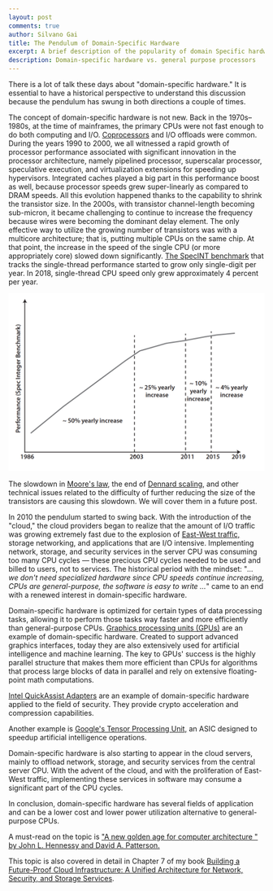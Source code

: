 ```yaml
---
layout: post
comments: true
author: Silvano Gai
title: The Pendulum of Domain-Specific Hardware
excerpt: A brief description of the popularity of domain Specific hardware and the reasons behind it
description: Domain-specific hardware vs. general purpose processors
---
```

There is a lot of talk these days about "domain-specific hardware." It is essential to have a historical perspective to understand this discussion because the pendulum has swung in both directions a couple of times.

The concept of domain-specific hardware is not new. Back in the 1970s–1980s, at the time of mainframes, the primary CPUs were not fast enough to do both computing and I/O. [Coprocessors](https://en.wikipedia.org/wiki/Coprocessor) and I/O offloads were common. During the years 1990 to 2000, we all witnessed a rapid growth of processor performance associated with significant innovation in the processor architecture, namely pipelined processor, superscalar processor, speculative execution, and virtualization extensions for speeding up hypervisors. Integrated caches played a big part in this performance boost as well, because processor speeds grew super-linearly as compared to DRAM speeds. All this evolution happened thanks to the capability to shrink the transistor size. In the 2000s, with transistor channel-length becoming sub-micron, it became challenging to continue to increase the frequency because wires were becoming the dominant delay element. The only effective way to utilize the growing number of transistors was with a multicore architecture; that is, putting multiple CPUs on the same chip. At that point, the increase in the speed of the single CPU (or more appropriately core) slowed down significantly. [The SpecINT benchmark](https://en.wikipedia.org/wiki/SPECint) that tracks the single-thread performance started to grow only single-digit per year. In 2018, single-thread CPU speed only grew approximately 4 percent per year.  

![Book Cover](/assets/images/specint.png)

The slowdown in [Moore's law](https://en.wikipedia.org/wiki/Moore%27s_law), the end of [Dennard scaling](https://en.wikipedia.org/wiki/Dennard_scaling), and other technical issues related to the difficulty of further reducing the size of the transistors are causing this slowdown. We will cover them in a future post.

In 2010 the pendulum started to swing back. With the introduction of the "cloud," the cloud providers began to realize that the amount of I/O traffic was growing extremely fast due to the explosion of [East-West traffic,](https://en.wikipedia.org/wiki/East-west_traffic) storage networking, and applications that are I/O intensive. Implementing network, storage, and security services in the server CPU was consuming too many CPU cycles — these precious CPU cycles needed to be used and billed to users, not to services.
The historical period with the mindset: "*... we don't need specialized hardware since CPU speeds continue increasing, CPUs are general-purpose, the software is easy to write …*" came to an end with a renewed interest in domain-specific hardware.

Domain-specific hardware is optimized for certain types of data processing tasks, allowing it to perform those tasks way faster and more efficiently than general-purpose CPUs. [Graphics processing units (GPUs)](https://en.wikipedia.org/wiki/Graphics_processing_unit) are an example of domain-specific hardware. Created to support advanced graphics interfaces, today they are also extensively used for artificial intelligence and machine learning. The key to GPUs' success is the highly parallel structure that makes them more efficient than CPUs for algorithms that process large blocks of data in parallel and rely on extensive floating-point math computations.

[Intel QuickAssist Adapters](https://software.intel.com/en-us/networking/quickassist) are an example of domain-specific hardware applied to the field of security. They provide crypto acceleration and compression capabilities.

Another example is [Google's Tensor Processing Unit,](https://en.wikipedia.org/wiki/Tensor_processing_unit) an ASIC designed to speedup artificial intelligence operations.

Domain-specific hardware is also starting to appear in the cloud servers, mainly to offload network, storage, and security services from the central server CPU. With the advent of the cloud, and with the proliferation of East-West traffic, implementing these services in software may consume a significant part of the CPU cycles.

In conclusion, domain-specific hardware has several fields of application and can be a lower cost and lower power utilization alternative to general-purpose CPUs.

A must-read on the topic is ["A new golden age for computer architecture " by John L. Hennessy and David A. Patterson.](https://dl.acm.org/doi/abs/10.1145/3282307)

This topic is also covered in detail in Chapter 7 of my book [Building a Future-Proof Cloud Infrastructure: A Unified Architecture for Network, Security, and Storage Services](http://www.informit.com/store/distributed-services-architectureseffectively-deploying-9780136624097).
